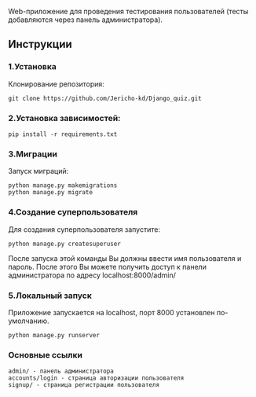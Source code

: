 Web-приложение для проведения тестирования пользователей (тесты добавляются через панель администратора).

## Инструкции

### 1.Установка

  Клонирование репозитория:

    git clone https://github.com/Jericho-kd/Django_quiz.git
    
### 2.Установка зависимостей:

    pip install -r requirements.txt

### 3.Миграции
Запуск миграций:

    python manage.py makemigrations
    python manage.py migrate

### 4.Создание суперпользователя

Для создания суперпользователя запустите:

    python manage.py createsuperuser

После запуска этой команды Вы должны ввести имя пользователя и пароль. После этого Вы можете получить доступ к
панели администратора по адресу localhost:8000/admin/

### 5.Локальный запуск

Приложение запускается на localhost, порт 8000 установлен по-умолчанию.

    python manage.py runserver

### Основные ссылки

    admin/ - панель администратора
    accounts/login - страница авторизации пользователя
    signup/ - страница регистрации пользователя
